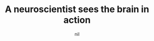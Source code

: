 ---
title: "A neuroscientist sees the brain in action"
project_id: 
date: nil
conference_id: ""
presenters:
   - peter_bandettini
summary: "<p>Sligo Creek Elementary School</p>"
file: /assets/presentations/T235.ppt
filename: T235.ppt
layout: presentation
---